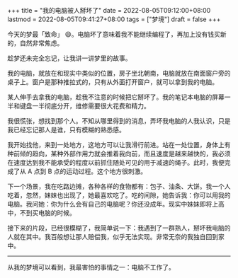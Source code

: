 +++
title = "我的电脑被人掰坏了"
date = 2022-08-05T09:12:00+08:00
lastmod = 2022-08-05T09:41:27+08:00
tags = ["梦境"]
draft = false
+++

今天的梦最「致命」 :smile:。电脑坏了意味着我不能继续编程了，再加上没有钱买新的，自然非常焦虑。

趁梦还未完全忘记，让我讲一讲梦里的故事。

我的电脑，就放在和现实中类似的位置，房子坐北朝南，电脑就放在南面窗户旁的桌子上。窗户是那种推拉式的，只有从外面打开窗户，就可以拿到我的电脑。

某人伸手去拿我的电脑，趁我不注意的时候把它掰坏了。我的笔记本电脑的屏幕一半和键盘一半彻底分开，维修需要很大花费和精力。

我很慌张，想找到那个人。不知从哪里得到的消息，弄坏我电脑的人我认识，只是我已经忘记那人是谁，只有模糊的熟悉感。

我开始找他，来到一处地方，这地方可以让我滑行前进。站在一处位置，身体上有种前倾的趋向，某种外部作用力就会推着我向前，而且速度是越来越快的，我必须在速度达到我不能承受的程度以前抓住随处可见的用于减速的绳子。此时，我便完成了从 A 点到 B 点的运动过程。这个地方很刺激。

下一个场景，我在吃路边摊，各种各样的食物都有：包子、油条、大饼。我一个人吃着，忽然，妹妹也出现了，她最喜欢吃了。吃的间隙，她告诉我：你可以用我的电脑。我问她：你为什么会有自己的电脑呢？你还没成年。现实中妹妹即将上高中，不到买电脑的时候。

接下来的片段，已经很模糊了，我简单说一下：我遇到了一群熟人，掰坏我电脑的人就在其中。我百般想让那人赔偿我，似乎无法实现。非常无奈的我独自回到家中。

---

从我的梦境可以看到，我最害怕的事情之一：电脑不工作了。